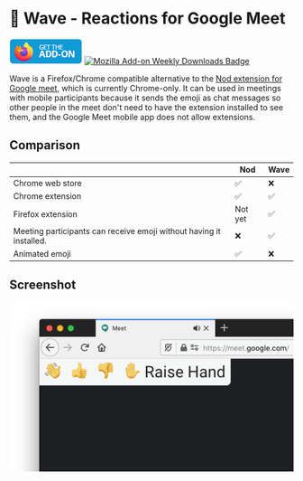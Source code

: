 # 👋 Wave - Reactions for Google Meet

[![Mozilla Add-on](get-the-addon.png)](https://addons.mozilla.org/en-US/firefox/addon/wave-reactions-for-google-meet/?utm_source=github&utm_content=get_the_addon_badge) [![Mozilla Add-on Weekly Downloads Badge](https://img.shields.io/amo/dw/wave-reactions-for-google-meet)](https://addons.mozilla.org/en-US/firefox/addon/wave-reactions-for-google-meet/?utm_source=github&utm_content=weekly_downloads_badge)

Wave is a Firefox/Chrome compatible alternative to the [Nod extension for Google meet](https://chrome.google.com/webstore/detail/nod-reactions-for-google/oikgofeboedgfkaacpfepbfmgdalabej), which is currently Chrome-only. It can be used in meetings with mobile participants because it sends the emoji as chat messages so other people in the meet don't need to have the extension installed to see them, and the Google Meet mobile app does not allow extensions.

## Comparison

|                                                                     | Nod     | Wave |
| ------------------------------------------------------------------- | ------- | ---- |
| Chrome web store                                                    | ✅      | ❌   |
| Chrome extension                                                    | ✅      | ✅   |
| Firefox extension                                                   | Not yet | ✅   |
| Meeting participants can receive emoji without having it installed. | ❌      | ✅   |
| Animated emoji                                                      | ✅      | ❌   |

## Screenshot

![Screenshot of wave extension in Google Meet](screenshot.png)
